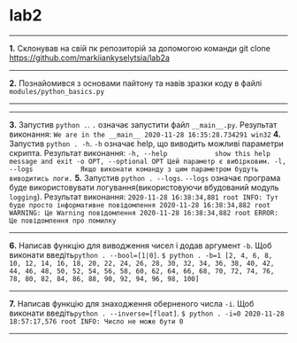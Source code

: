 # lab2
***
**1.** Cклонував на свій пк репозиторій за допомогою команди git clone https://github.com/markiiankyselytsia/lab2a
***
**2.** Познайомився з основами пайтону та навів зразки коду в файлі `modules/python_basics.py` 
***
***
**3.** Запустив `python .`. `.` означає запустити файл `__main__.py`. Результат виконання:
`
We are in the __main__
2020-11-28 16:35:28.734291
win32
`
**4.** Запустив `python . -h`. `-h` означає help, що виводить можливі параметри скрипта. Результат виконання:
`
  -h, --help            show this help message and exit
  -o OPT, --optional OPT
                        Цей параметр є вибірковим.
  -l, --logs            Якщо виконати команду з цим параметром будуть
                        виводитись логи.
`
**5.** Запустив `python . --logs`. `--logs` означає програма буде використовувати логування(використовуючи вбудований модуль `logging`). Результат виконання:
`
2020-11-28 16:38:34,881 root INFO: Тут буде просто інформативне повідомлення
2020-11-28 16:38:34,882 root WARNING: Це Warning повідомлення
2020-11-28 16:38:34,882 root ERROR: Це повідомлення про помилку
`
***
**6.** Написав функцію для виводження чисел і додав аргумент `-b`. Щоб виконати введіть`python . --bool=[1|0]`.
`
$ python . -b=1
[2, 4, 6, 8, 10, 12, 14, 16, 18, 20, 22, 24, 26, 28, 30, 32, 34, 36, 38, 40, 42, 44, 46, 48, 50, 52, 54, 56, 58, 60, 62, 64, 66, 68, 70, 72, 74, 76, 78, 80, 82, 84, 86, 88, 90, 92, 94, 96, 98, 100]
`
***
**7.** Написав функцію для знаходження оберненого числа `-i`. Щоб виконати введіть`python . --inverse=[float]`.
`
$ python . -i=0
2020-11-28 18:57:17,576 root INFO: Число не може бути 0
`
***
